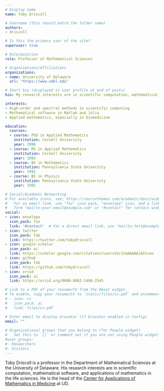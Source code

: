 ```yaml
---
# Display name
name: Toby Driscoll

# Username (this should match the folder name)
authors:
- driscoll

# Is this the primary user of the site?
superuser: true

# Role/position
role: Professor of Mathematical Sciences

# Organizations/Affiliations
organizations:
- name: University of Delaware
  url: "https://www.udel.edu"

# Short bio (displayed in user profile at end of posts)
bio: My research interests are in scientific computation, mathematical software, and applications of mathematics in the life sciences. 

interests:
- High-order and spectral methods in scientific computing
- Mathematical software in Matlab and Julia
- Applied mathematics, especially in biomedicine

education:
  courses:
  - course: PhD in Applied Mathematics
    institution: Cornell University
    year: 1996
  - course: MS in Applied Mathematics
    institution: Cornell University
    year: 1993
  - course: BS in Mathematics
    institution: Pennsylvania State University
    year: 1991
  - course: BS in Physics
    institution: Pennsylvania State University
    year: 1991

# Social/Academic Networking
# For available icons, see: https://sourcethemes.com/academic/docs/widgets/#icons
#   For an email link, use "fas" icon pack, "envelope" icon, and a link in the
#   form "mailto:your-email@example.com" or "#contact" for contact widget.
social:
- icon: envelope
  icon_pack: fas
  link: '#contact'  # For a direct email link, use "mailto:test@example.org".
- icon: twitter
  icon_pack: fab
  link: https://twitter.com/tobydriscoll
- icon: google-scholar
  icon_pack: ai
  link: https://scholar.google.com/citations?user=V2c1tmAAAAAJ&hl=en
- icon: github
  icon_pack: fab
  link: https://github.com/tobydriscoll
- icon: orcid 
  icon_pack: ai
  link: https://orcid.org/0000-0002-1490-2545

# Link to a PDF of your resume/CV from the About widget.
# To enable, copy your resume/CV to `static/files/cv.pdf` and uncomment the lines below.  
# - icon: cv
#   icon_pack: ai
#   link: files/cv.pdf

# Enter email to display Gravatar (if Gravatar enabled in Config)
email: ""
  
# Organizational groups that you belong to (for People widget)
#   Set this to `[]` or comment out if you are not using People widget.  
#user_groups:
#- Researchers
#- Visitors
---
```


Toby Driscoll is a professor in the Department of Mathematical Sciences at the University of Delaware. His research interests are in scientific computation, mathematical software, and applications of mathematics in the life sciences. He is the head of the [Center for Applications of Mathematics in Medicine](https://www.mathandmedicine.org) at UD. 
